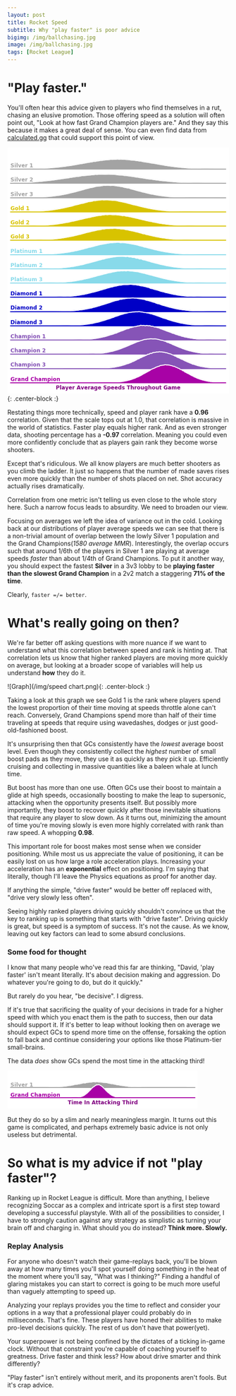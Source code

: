 ```yaml
---
layout: post
title: Rocket Speed
subtitle: Why "play faster" is poor advice
bigimg: /img/ballchasing.jpg
image: /img/ballchasing.jpg
tags: [Rocket League]
---
```


# "Play faster."
You'll often hear this advice given to players who find themselves in a rut, chasing an elusive promotion. Those offering speed as a solution will often point out, "Look at how fast Grand Champion players are." And they say this because it makes a great deal of sense. You can even find data from [calculated.gg](http://calculated.gg/) that could support this point of view.

![Graph](/img/speeds.png){: .center-block :}


Restating things more technically, speed and player rank have a **0.96** correlation. Given that the scale tops out at 1.0, that correlation is massive in the world of statistics. Faster play equals higher rank. And as even stronger data, shooting percentage has a **-0.97** correlation. Meaning you could even more confidently conclude that as players gain rank they become worse shooters.  

Except that's ridiculous. We all know players are much better shooters as you climb the ladder. It just so happens that the number of made saves rises even more quickly than the number of shots placed on net. Shot accuracy actually rises dramatically. 

Correlation from one metric isn't telling us even close to the whole story here. Such a narrow focus leads to absurdity. We need to broaden our view.

Focusing on averages we left the idea of variance out in the cold. Looking back at our distributions of player average speeds we can see that there is a non-trivial amount of overlap between the lowly Silver 1 population and the Grand Champions(*1580 average MMR*). Interestingly, the overlap occurs such that around 1/6th of the players in Silver 1 are playing at average speeds *faster* than about 1/4th of Grand Champions. To put it another way, you should expect the fastest **Silver** in a 3v3 lobby to be **playing faster than the slowest Grand Champion** in a 2v2 match a staggering **71% of the time**.

Clearly, `faster =/= better`.

# What's really going on then?
We're far better off asking questions with more nuance if we want to understand what this correlation between speed and rank is hinting at. That correlation lets us know that higher ranked players are moving more quickly on average, but looking at a broader scope of variables will help us understand **how** they do it. 

![Graph](/img/speed chart.png){: .center-block :}

Taking a look at this graph we see Gold 1 is the rank where players spend the lowest proportion of their time moving at speeds throttle alone can't reach. Conversely, Grand Champions spend more than half of their time traveling at speeds that require using wavedashes, dodges or just good-old-fashioned boost. 

It's unsurprising then that GCs consistently have the *lowest* average boost level. Even though they consistently collect the *highest* number of small boost pads as they move, they use it as quickly as they pick it up. Efficiently cruising and collecting in massive quantities like a baleen whale at lunch time.

But boost has more than one use. Often GCs use their boost to maintain a glide at high speeds, occasionally boosting to make the leap to supersonic, attacking when the opportunity presents itself. But possibly more importantly, they boost to recover quickly after those inevitable situations that require any player to slow down. As it turns out, minimizing the amount of time you're moving slowly is even more highly correlated with rank than raw speed. A whopping **0.98**.

This important role for boost makes most sense when we consider positioning. While most us us appreciate the value of positioning, it can be easily lost on us how large a role acceleration plays. Increasing your acceleration has an **exponential** effect on positioning. I'm saying that literally, though I'll leave the Physics equations as proof for another day.

If anything the simple, "drive faster" would be better off replaced with, "drive very slowly less often".

Seeing highly ranked players driving quickly shouldn't convince us that the key to ranking up is something that starts with "drive faster". Driving quickly is great, but speed is a symptom of success. It's not the cause. As we know, leaving out key factors can lead to some absurd conclusions.

### Some food for thought

I know that many people who've read this far are thinking, "David, 'play faster' isn't meant literally. It's about decision making and aggression. Do whatever you're going to do, but do it quickly."

But rarely do you hear, "be decisive". I digress.

If it's true that sacrificing the quality of your decisions in trade for a higher speed with which you enact them is the path to success, then our data should support it. If it's better to leap without looking then on average we should expect GCs to spend more time on the offense, forsaking the option to fall back and continue considering your options like those Platinum-tier small-brains.

The data *does* show GCs spend the most time in the attacking third! 

![Graph](/img/attacking_third.png)

But they do so by a slim and nearly meaningless margin. It turns out this game is complicated, and perhaps extremely basic advice is not only useless but detrimental.

# So what is my advice if not "play faster"?
Ranking up in Rocket League is difficult. More than anything, I believe recognizing Soccar as a complex and intricate sport is a first step toward developing a successful playstyle. With all of the possibilities to consider, I have to strongly caution against any strategy as simplistic as turning your brain off and charging in. What should you do instead? **Think more. Slowly.**

### Replay Analysis

For anyone who doesn't watch their game-replays back, you'll be blown away at how many times you'll spot yourself doing something in the heat of the moment where you'll say, "What was I thinking?" Finding a handful of glaring mistakes you can start to correct is going to be much more useful than vaguely attempting to speed up. 

Analyzing your replays provides you the time to reflect and consider your options in a way that a professional player could probably do in milliseconds. That's fine. These players have honed their abilities to make pro-level decisions quickly. The rest of us don't have that power(yet). 

Your superpower is not being confined by the dictates of a ticking in-game clock. Without that constraint you're capable of coaching yourself to greatness. Drive faster and think less? How about drive smarter and think differently?

"Play faster" isn't entirely without merit, and its proponents aren't fools. But it's crap advice.
